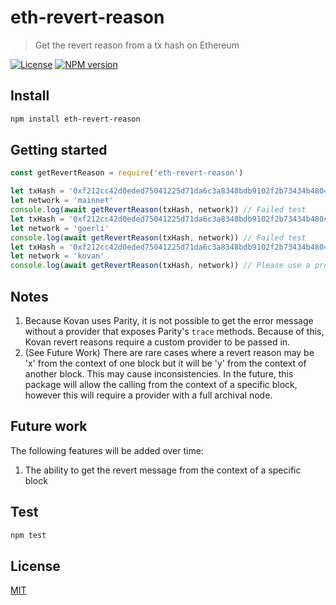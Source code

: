# eth-revert-reason

> Get the revert reason from a tx hash on Ethereum

[![License](http://img.shields.io/badge/license-MIT-blue.svg)](https://raw.githubusercontent.com/authereum/eth-revert-reason/master/LICENSE)
[![NPM version](https://badge.fury.io/js/eth-revert-reason.svg)](http://badge.fury.io/js/eth-revert-reason)

## Install

```bash
npm install eth-revert-reason
```

## Getting started

```javascript
const getRevertReason = require('eth-revert-reason')

let txHash = '0xf212cc42d0eded75041225d71da6c3a8348bdb9102f2b73434b480419d31d69a'
let network = 'mainnet'
console.log(await getRevertReason(txHash, network)) // Failed test
let txHash = '0xf212cc42d0eded75041225d71da6c3a8348bdb9102f2b73434b480419d31d69a'
let network = 'goerli'
console.log(await getRevertReason(txHash, network)) // Failed test
let txHash = '0xf212cc42d0eded75041225d71da6c3a8348bdb9102f2b73434b480419d31d69a'
let network = 'kovan'
console.log(await getRevertReason(txHash, network)) // Please use a provider that exposes the Parity trace methods to decode the revert reason
```

## Notes
1. Because Kovan uses Parity, it is not possible to get the error message without a provider that exposes Parity's `trace` methods. Because of this, Kovan revert reasons require a custom provider to be passed in.
2. (See Future Work) There are rare cases where a revert reason may be 'x' from the context of one block but it will be 'y' from the context of another block. This may cause inconsistencies. In the future, this package will allow the calling from the context of a specific block, however this will require a provider with a full archival node.

## Future work
The following features will be added over time:

1. The ability to get the revert message from the context of a specific block

## Test

```bash
npm test
```

## License

[MIT](LICENSE)
